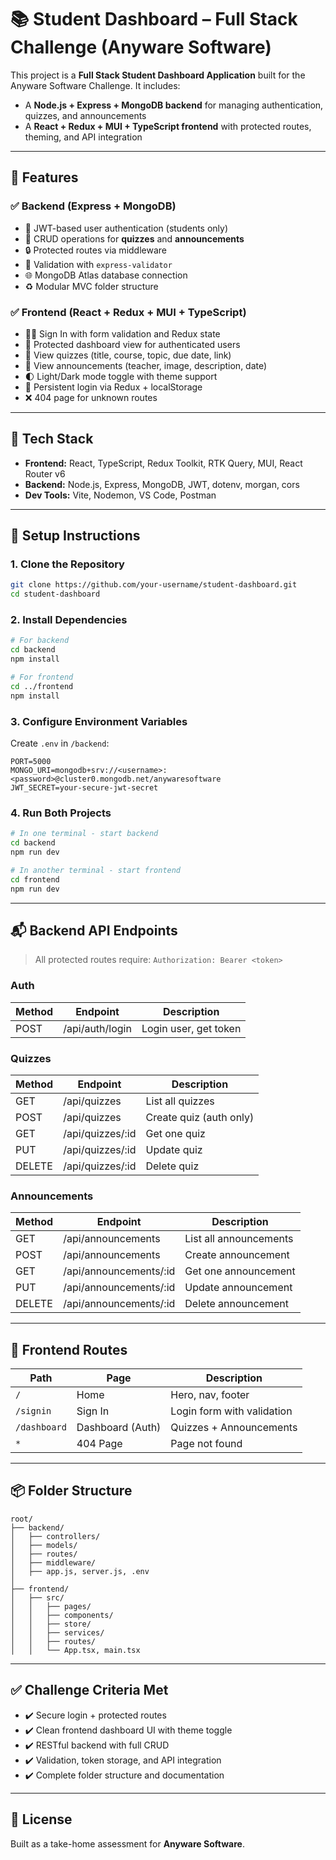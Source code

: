 # 📚 Student Dashboard – Full Stack Challenge (Anyware Software)

This project is a **Full Stack Student Dashboard Application** built for the Anyware Software Challenge. It includes:

- A **Node.js + Express + MongoDB backend** for managing authentication, quizzes, and announcements
- A **React + Redux + MUI + TypeScript frontend** with protected routes, theming, and API integration

---

## 🧠 Features

### ✅ Backend (Express + MongoDB)

- 🔐 JWT-based user authentication (students only)
- 📄 CRUD operations for **quizzes** and **announcements**
- 🔒 Protected routes via middleware
- 🧾 Validation with `express-validator`
- 🌐 MongoDB Atlas database connection
- ♻️ Modular MVC folder structure

### ✅ Frontend (React + Redux + MUI + TypeScript)

- 🧑‍🎓 Sign In with form validation and Redux state
- 🎯 Protected dashboard view for authenticated users
- 🧠 View quizzes (title, course, topic, due date, link)
- 📢 View announcements (teacher, image, description, date)
- 🌓 Light/Dark mode toggle with theme support
- 🔁 Persistent login via Redux + localStorage
- ❌ 404 page for unknown routes

---

## 🚀 Tech Stack

- **Frontend:** React, TypeScript, Redux Toolkit, RTK Query, MUI, React Router v6
- **Backend:** Node.js, Express, MongoDB, JWT, dotenv, morgan, cors
- **Dev Tools:** Vite, Nodemon, VS Code, Postman

---

## 🔧 Setup Instructions

### 1. Clone the Repository

```bash
git clone https://github.com/your-username/student-dashboard.git
cd student-dashboard
```

### 2. Install Dependencies

```bash
# For backend
cd backend
npm install

# For frontend
cd ../frontend
npm install
```

### 3. Configure Environment Variables

Create `.env` in `/backend`:

```env
PORT=5000
MONGO_URI=mongodb+srv://<username>:<password>@cluster0.mongodb.net/anywaresoftware
JWT_SECRET=your-secure-jwt-secret
```

### 4. Run Both Projects

```bash
# In one terminal - start backend
cd backend
npm run dev

# In another terminal - start frontend
cd frontend
npm run dev
```

---

## 📬 Backend API Endpoints

> All protected routes require: `Authorization: Bearer <token>`

### Auth

| Method | Endpoint        | Description           |
| ------ | --------------- | --------------------- |
| POST   | /api/auth/login | Login user, get token |

### Quizzes

| Method | Endpoint         | Description             |
| ------ | ---------------- | ----------------------- |
| GET    | /api/quizzes     | List all quizzes        |
| POST   | /api/quizzes     | Create quiz (auth only) |
| GET    | /api/quizzes/:id | Get one quiz            |
| PUT    | /api/quizzes/:id | Update quiz             |
| DELETE | /api/quizzes/:id | Delete quiz             |

### Announcements

| Method | Endpoint               | Description            |
| ------ | ---------------------- | ---------------------- |
| GET    | /api/announcements     | List all announcements |
| POST   | /api/announcements     | Create announcement    |
| GET    | /api/announcements/:id | Get one announcement   |
| PUT    | /api/announcements/:id | Update announcement    |
| DELETE | /api/announcements/:id | Delete announcement    |

---

## 📱 Frontend Routes

| Path         | Page             | Description                |
| ------------ | ---------------- | -------------------------- |
| `/`          | Home             | Hero, nav, footer          |
| `/signin`    | Sign In          | Login form with validation |
| `/dashboard` | Dashboard (Auth) | Quizzes + Announcements    |
| `*`          | 404 Page         | Page not found             |

---

## 📦 Folder Structure

```
root/
├── backend/
│   ├── controllers/
│   ├── models/
│   ├── routes/
│   ├── middleware/
│   ├── app.js, server.js, .env
│
├── frontend/
│   ├── src/
│   │   ├── pages/
│   │   ├── components/
│   │   ├── store/
│   │   ├── services/
│   │   ├── routes/
│   │   └── App.tsx, main.tsx
```

---

## ✅ Challenge Criteria Met

- ✔️ Secure login + protected routes
- ✔️ Clean frontend dashboard UI with theme toggle
- ✔️ RESTful backend with full CRUD
- ✔️ Validation, token storage, and API integration
- ✔️ Complete folder structure and documentation

---

## 📜 License

Built as a take-home assessment for **Anyware Software**.
